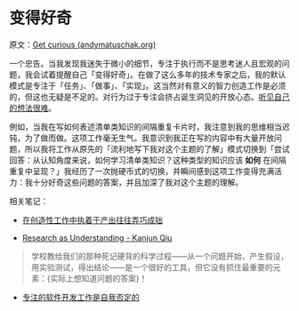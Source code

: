 # 变得好奇

原文：[Get curious (andymatuschak.org)](https://notes.andymatuschak.org/zKvtqpdyujNByokN4fSahKrgNgXxCAWD5gRv)

一个忠告。当我发现我迷失于微小的细节，专注于执行而不是思考迷人且宏观的问题，我会试着提醒自己「变得好奇」。在做了这么多年的技术专家之后，我的默认模式是专注于「任务」、「做事」、「实现」。这当然对有意义的智力创造工作是必须的，但这也无疑是不足的。对行为过于专注会挤占诞生洞见的开放心态。[听见自己的想法很难](https://notes.andymatuschak.org/z3ruCqbkUjU7U8MD5gaMjzmJV4GuENJ3ie1LP)。

例如，当我在写如何表述清单类知识的间隔重复卡片时，我注意到我的思维相当迟钝，为了做而做。这项工作毫无生气。我意识到我正在写的内容中有大量开放问题，所以我将工作从原先的「流利地写下我对这个主题的了解」模式切换到「尝试回答：从认知角度来说，如何学习清单类知识？这种类型的知识应该 **如何** 在间隔重复中呈现？」我经历了一次抛硬币式的切换，并瞬间感到这项工作变得充满活力：我十分好奇这些问题的答案，并且加深了我对这个主题的理解。

相关笔记：

- [在创造性工作中执着于产出往往弄巧成拙](https://notes.andymatuschak.org/zWhZZuWVtFXsPNL8Ph3po7R8BEDztTSsN1X)

- [Research as Understanding - Kanjun Qiu](https://notes.andymatuschak.org/zWJKM8bUDs74L6neciZJUFtYtcxehW37CXc)

> 学校教给我们的那种死记硬背的科学过程——从一个问题开始，产生假设，用实验测试，得出结论——是一个很好的工具，但它没有抓住最重要的元素：{实际上想知道问题的答案}！

- [专注的软件开发工作是自我否定的](https://notes.andymatuschak.org/z5XqtTcnfBVUBRVFjxY2S1MqAAJDpE2ffyuZZ)